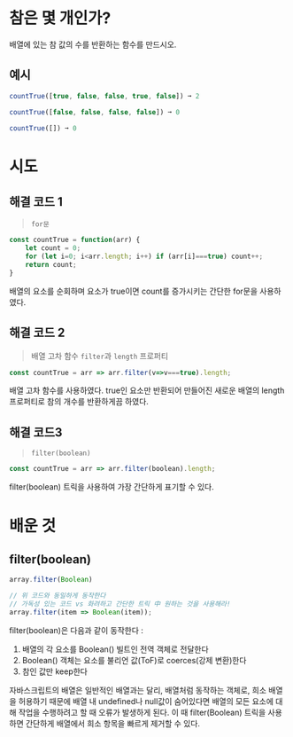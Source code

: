 # 참은 몇 개인가?

배열에 있는 참 값의 수를 반환하는 함수를 만드시오.

## 예시

```jsx
countTrue([true, false, false, true, false]) ➞ 2

countTrue([false, false, false, false]) ➞ 0

countTrue([]) ➞ 0
```

# 시도

## 해결 코드 1

> `for문`
> 

```jsx
const countTrue = function(arr) {
    let count = 0;
    for (let i=0; i<arr.length; i++) if (arr[i]===true) count++;
    return count;
}
```

배열의 요소를 순회하며 요소가 true이면 count를 증가시키는 간단한 for문을 사용하였다.

## 해결 코드 2

> 배열 고차 함수 `filter`과 `length` 프로퍼티
> 

```jsx
const countTrue = arr => arr.filter(v=>v===true).length;
```

배열 고차 함수를 사용하였다. true인 요소만 반환되어 만들어진 새로운 배열의 length 프로퍼티로 참의 개수를 반환하게끔 하였다.

## 해결 코드3

> `filter(boolean)`
> 

```jsx
const countTrue = arr => arr.filter(boolean).length;
```

filter(boolean) 트릭을 사용하여 가장 간단하게 표기할 수 있다.

# 배운 것

## filter(boolean)

```jsx
array.filter(Boolean)

// 위 코드와 동일하게 동작한다
// 가독성 있는 코드 vs 화려하고 간단한 트릭 中 원하는 것을 사용해라!
array.filter(item => Boolean(item));
```

filter(boolean)은 다음과 같이 동작한다 :

1. 배열의 각 요소를 Boolean() 빌트인 전역 객체로 전달한다
2. Boolean() 객체는 요소를 불리언 값(ToF)로 coerces(강제 변환)한다
3. 참인 값만 keep한다

자바스크립트의 배열은 일반적인 배열과는 달리, 배열처럼 동작하는 객체로, 희소 배열을 허용하기 때문에 배열 내 undefined나 null값이 숨어있다면 배열의 모든 요소에 대해 작업을 수행하려고 할 때 오류가 발생하게 된다. 이 때 filter(Boolean) 트릭을 사용하면 간단하게 배열에서 희소 항목을 빠르게 제거할 수 있다.